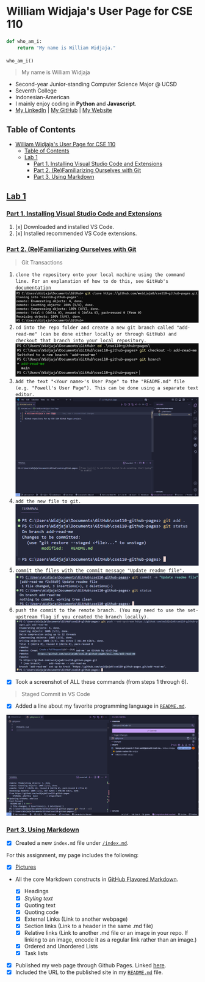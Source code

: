 # William Widjaja's User Page for CSE 110

```py
def who_am_i:
    return "My name is William Widjaja."

who_am_i()
```

> My name is William Widjaja

- Second-year Junior-standing Computer Science Major @ UCSD
- Seventh College
- Indonesian-American
- I mainly enjoy coding in **Python** and **Javascript**.
- [My LinkedIn](https://www.linkedin.com/in/wwidjaja0/) | [My GitHub](https://github.com/wwidjaja0/) | [My Website](https://wwidjaja.site/)

## Table of Contents

- [William Widjaja's User Page for CSE 110](#william-widjajas-user-page-for-cse-110)
  - [Table of Contents](#table-of-contents)
  - [Lab 1](#lab-1)
    - [Part 1. Installing Visual Studio Code and Extensions](#part-1-installing-visual-studio-code-and-extensions)
    - [Part 2. (Re)Familiarizing Ourselves with Git](#part-2-refamiliarizing-ourselves-with-git)
    - [Part 3. Using Markdown](#part-3-using-markdown)

## [Lab 1](https://canvas.ucsd.edu/courses/64571/assignments/952033)

### [Part 1. Installing Visual Studio Code and Extensions](https://canvas.ucsd.edu/courses/64571/assignments/952033#:~:text=Part%201.%20Installing%20Visual%20Studio%20Code%20and%20Extensions)

1. [x] Downloaded and installed VS Code.
2. [x] Installed recommended VS Code extensions.

### [Part 2. (Re)Familiarizing Ourselves with Git](<https://canvas.ucsd.edu/courses/64571/assignments/952033#:~:text=Part%202.%20(Re)Familiarizing%20Ourselves%20with%20Git>)

> Git Transactions

1. `clone the repository onto your local machine using the command line. For an explanation of how to do this, see GitHub's documentation`
   ![part 2 step 1](/screenshots/p2_1.png)
2. `cd into the repo folder and create a new git branch called "add-read-me" (can be done either locally or through GitHub) and checkout that branch into your local repository.`
   ![part 2 step 2](/screenshots/p2_2.png)
3. `Add the text "<Your name>'s User Page" to the "README.md" file (e.g. "Powell's User Page"). This can be done using a separate text editor.`
   ![part 2 step 3](/screenshots/p2_3.png)
4. `add the new file to git.`
   ![part 2 step 4](/screenshots/p2_4.png)
5. `commit the files with the commit message "Update readme file".`
   ![part 2 step 5](/screenshots/p2_5.png)
6. `push the commit to the remote branch. (You may need to use the set-upstream flag if you created the branch locally).`
   ![part 2 step 6](/screenshots/p2_6.png)

- [x] Took a screenshot of ALL these commands (from steps 1 through 6).

> Staged Commit in VS Code

- [x] Added a line about my favorite programming language in [`README.md`](/README.md).

![part 2 vscodeui](/screenshots/p2_vscodeui.png)

### [Part 3. Using Markdown](https://canvas.ucsd.edu/courses/64571/assignments/952033#:~:text=Part%203.%20Using%20Markdown)

- [x] Created a new `index.md` file under [`/index.md`](/index.md).

For this assignment, my page includes the following:

- [x] [Pictures](/screenshots/)
- All the core Markdown constructs in [GitHub Flavored Markdown](https://docs.github.com/en/free-pro-team@latest/github/writing-on-github/basic-writing-and-formatting-syntax).

  - [x] Headings
  - [x] _Styling text_
  - [x] Quoting text
  - [x] Quoting code
  - [x] External Links (Link to another webpage)
  - [x] Section links (Link to a header in the same .md file)
  - [x] Relative links (Link to another .md file or an image in your repo. If linking to an image, encode it as a regular link rather than an image.)
  - [x] Ordered and Unordered Lists
  - [x] Task lists

- [x] Published my web page through Github Pages. Linked [here](https://wwidjaja0.github.io/cse110-github-pages/).
- [x] Included the URL to the published site in my [`README.md`](/README.md) file.
